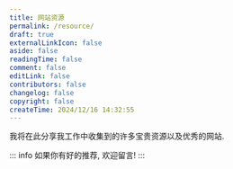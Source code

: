 ```yaml
---
title: 网站资源
permalink: /resource/
draft: true
externalLinkIcon: false
aside: false
readingTime: false
comment: false
editLink: false
contributors: false
changelog: false
copyright: false
createTime: 2024/12/16 14:32:55
---
```

我将在此分享我工作中收集到的许多宝贵资源以及优秀的网站. 

::: info 如果你有好的推荐, 欢迎留言!
:::
